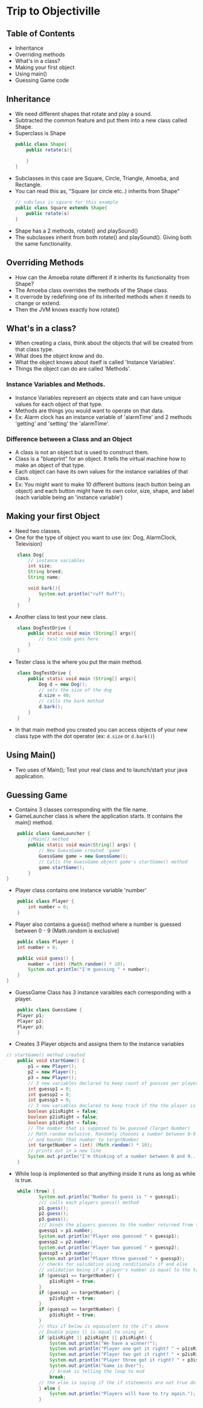 # Trip to Objectiville

## Table of Contents

- Inheritance 
- Overriding methods
- What's in a class?
- Making your first object
- Using main()
- Guessing Game code

## Inheritance
- We need different shapes that rotate and play a sound.
- Subtracted the common feature and put them into a new class called Shape.
- Superclass is Shape
    ```java 
    public class Shape{
        public rotate(s){
        
        }
    }
    ```
- Subclasses in this case are Square, Circle, Triangle, Amoeba, and Rectangle.
- You can read this as, "Square (or circle etc..) inherits from Shape"
    ```java
    // subclass is square for this example
    public class Square extends Shape{
        public rotate(s)
    }
    ```
- Shape has a 2 methods, rotate() and playSound()
- The subclasses inherit from both rotate() and playSound(). Giving both the same functionality.

## Overriding Methods

- How can the Amoeba rotate different if it inherits its functionality from Shape?
- The Amoeba class overrides the methods of the Shape class. 
- It overrode by redefining one of its inherited methods when it needs to change or extend.
- Then the JVM knows exactly how rotate()

## What's in a class?

- When creating a class, think about the objects that will be created from that class type.
- What does the object know and do.
- What the object knows about itself is called 'Instance Variables'.
- Things the object can do are called 'Methods'.

### Instance Variables and Methods.

- Instance Variables represent an objects state and can have unique values for each object of that type.
- Methods are things you would want to operate on that data.
- Ex: Alarm clock has an instance variable of 'alarmTime' and 2 methods 'getting' and 'setting' the 'alarmTime'.

### Difference between a Class and an Object

- A class is not an object but is used to construct them.
- Class is a "blueprint" for an object. It tells the virtual machine how to make an object of that type.
- Each object can have its own values for the instance variables of that class.
- Ex: You might want to make 10 different buttons (each button being an object) and each button might have its own color, size, shape, and label (each variable being an 'instance variable')

## Making your first Object

- Need two classes.
- One for the type of object you want to use (ex: Dog, AlarmClock, Television)
```java
    class Dog{
        // instance variables
        int size;
        String breed;
        String name;

        void bark(){
            System.out.println("ruff Ruff");
        }
    }
```
- Another class to test your new class. 
```java
    class DogTestDrive {
        public static void main (String[] args){
            // test code goes here
        }
    }
```
- Tester class is the where you put the main method.
```java 
    class DogTestDrive {
        public static void main (String[] args){
            Dog d = new Dog();
            // sets the size of the dog
            d.size = 40;
            // calls the bark method
            d.bark();
        }
    }
```
- In that main method you created you can access objects of your new class type with the dot operator (ex: `d.size` or `d.bark()`)

## Using Main()

- Two uses of Main(); Test your real class and to launch/start your java application.

## Guessing Game

- Contains 3 classes corresponding with the file name.
- GameLauncher class is where the application starts. It contains the main() method.
```java
    public class GameLauncher {
        //Main() method
        public static void main(String[] args) {
            // New GuessGame created 'game'
            GuessGame game = new GuessGame();
            // Calls the GuessGame object game's startGame() method
            game.startGame();
        }
}
```
- Player class contains one instance variable 'number'
```java
    public class Player {
        int number = 0;
    }
```
- Player also contains a guess() method where a number is guessed between 0 - 9 (Math.random is exclusive)
```java
    public class Player {
    int number = 0;

    public void guess() {
        number = (int) (Math.random() * 10);
        System.out.println("I'm guessing " + number);
    }
}
```
- GuessGame Class has 3 instance varaibles each corresponding with a player.
```java
    public class GuessGame {
    Player p1;
    Player p2;
    Player p3;
    }
```
- Creates 3 Player objects and assigns them to the instance variables
```java
// startGame() method created 
    public void startGame() {
        p1 = new Player();
        p2 = new Player();
        p3 = new Player();
        // 3 new variables declared to keep count of guesses per player
        int guessp1 = 0;
        int guessp2 = 0;
        int guessp3 = 0;
        // 3 new variables declared to keep track if the the player is right or not
        boolean p1isRight = false;
        boolean p2isRight = false;
        boolean p3isRight = false;
        // The number that is supposed to be guessed (Target Number)
        // Math.random exlusive. Randomly chooses a number between 0-9
        // and bounds that number to targetNumber
        int targetNumber = (int) (Math.random() * 10);
        // prints out in a new line 
        System.out.println("I'm thinking of a number between 0 and 9...");
    }
```
- While loop is implimented so that anything inside it runs as long as while is true.
```java 
    while (true) {
            System.out.println("Number to guess is " + guessp1);
            /// calls each players guess() method
            p1.guess();
            p2.guess();
            p3.guess();
            /// binds the players guesses to the number returned from their guess() method
            guessp1 = p1.number;
            System.out.println("Player one guessed " + guessp1);
            guessp2 = p2.number;
            System.out.println("Player two guessed " + guessp2);
            guessp3 = p3.number;
            System.out.println("Player three guessed " + guessp3);
            // checks for validation using conditionals if and else
            // validation being if x player's number is equal to the targetNumber
            if (guessp1 == targetNumber) {
                p1isRight = true;
            }
            if (guessp2 == targetNumber) {
                p2isRight = true;
            }
            if (guessp3 == targetNumber) {
                p3isRight = true;
            }
            // this if below is equavalent to the if's above 
            // Double pipes || is equal to using or.
            if (p1isRight || p2isRight || p3isRight) {
                System.out.println("We have a winner!");
                System.out.println("Player one got it right? " + p1isRight);
                System.out.println("Player two got it right? " + p2isRight);
                System.out.println("Player three got it right? " + p3isRight);
                System.out.println("Game is Over");
                // break is telling the loop to end
                break;
            // the else is saying if the if statements are not true do what is in the else block.
            } else {
                System.out.println("Players will have to try again.");
            }

```